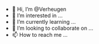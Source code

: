 - 👋 Hi, I’m @Verheugen
- 👀 I’m interested in ...
- 🌱 I’m currently learning ...
- 💞️ I’m looking to collaborate on ...
- 📫 How to reach me ...

<!---
Verheugen/Verheugen is a ✨ special ✨ repository because its `README.md` (this file) appears on your GitHub profile.
You can click the Preview link to take a look at your changes.
--->
